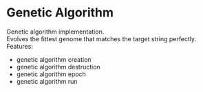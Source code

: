 Genetic Algorithm
=================

Genetic algorithm implementation.  
Evolves the fittest genome that matches the target string perfectly.  
Features:
* genetic algorithm creation
* genetic algorithm destruction
* genetic algorithm epoch
* genetic algorithm run
